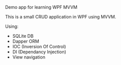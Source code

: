 Demo app for learning WPF MVVM

This is a small CRUD application in WPF using MVVM.


Using:
  - SQLite DB
  - Dapper ORM
  - IOC (Inversion Of Control)
  - DI (Dependancy Injection)
  - View navigation

